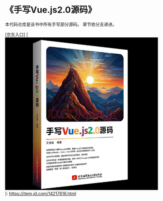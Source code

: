 # 《手写Vue.js2.0源码》

本代码仓库是该书中所有手写部分源码。
章节依分支递进。

[京东入口]
[![封面](image.png)]: https://item.jd.com/14217616.html
